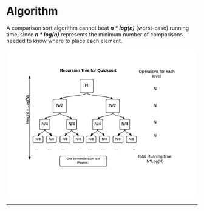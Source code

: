 # Algorithm

A comparison sort algorithm cannot beat <strong><i>n * log(n)</i></strong> (worst-case) running time, since <strong><i>n * log(n)</i></strong> represents the minimum number of comparisons needed to know where to place each element.

<img src="./RecursionTree.png">
<hr>
<img src="./RecursiveDivideAndConquer.jpg" width="400" height="400>
